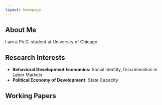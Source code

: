 ```yaml
---
layout: homepage
---
```


## About Me

I am a Ph.D. student at University of Chicago

## Research Interests

- **Behavioral Development Economics:** Social Identity, Discrimination in Labor Markets
- **Political Economy of Development:** State Capacity



## Working Papers

<!--- **Mnemonics Training: Multi-Class Incremental Learning without Forgetting** -->
  <br>
  <!--**Yaoyao Liu**, Yuting Su, An-An Liu, Bernt Schiele, Qianru Sun
  <br>
  IEEE Conference on Computer Vision and Pattern Recognition. **CVPR 2020**.
  <br>
  [[PDF](https://arxiv.org/pdf/2002.10211.pdf)] [[Code](https://github.com/yaoyao-liu/mnemonics)] <strong><i style="color:#e74d3c">Oral Presentation</i></strong> -->

